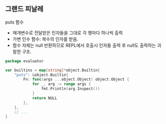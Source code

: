 ## 그랜드 피날레

puts 함수

- 매개변수로 전달받은 인자들을 그대로 각 행마다 하나씩 출력
- 가변 인수 함수: 복수의 인자를 받음.
- 함수 자체는 null 반환하므로 REPL에서 호출시 인자들 출력 후 null도 출력하는 괴랄한 구조.

```go
package evaluator

var builtins = map[string]*object.Builtin{
	"puts": &object.Builtin{
		Fn: func(args ...object.Object) object.Object {
			for _, arg := range args {
				fmt.Println(arg.Inspect())
			}
			return NULL
		},
	},
	// ...
}
```
